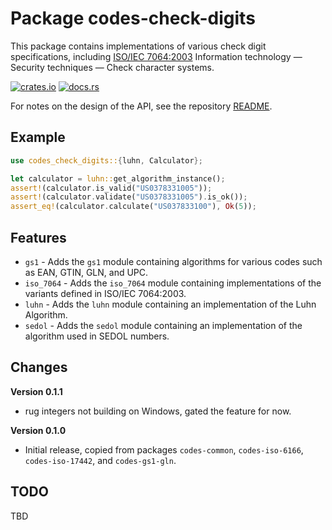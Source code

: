 # Package codes-check-digits

This package contains implementations of various check digit specifications,
including [ISO/IEC 7064:2003](https://www.iso.org/standard/31531.html)
Information technology — Security techniques — Check character systems.

[![crates.io](https://img.shields.io/crates/v/codes-check-digits.svg)](https://crates.io/crates/codes-check-digits)
[![docs.rs](https://docs.rs/codes-check-digits/badge.svg)](https://docs.rs/codes-check-digits)

For notes on the design of the API, see the repository 
[README](https://github.com/johnstonskj/rust-codes/blob/main/README.md).

## Example

```rust
use codes_check_digits::{luhn, Calculator};

let calculator = luhn::get_algorithm_instance();
assert!(calculator.is_valid("US0378331005"));
assert!(calculator.validate("US0378331005").is_ok());
assert_eq!(calculator.calculate("US037833100"), Ok(5));
```

## Features

* `gs1` - Adds the `gs1` module containing algorithms for various codes such as
  EAN, GTIN, GLN, and UPC.
* `iso_7064` - Adds the `iso_7064` module containing implementations of the
  variants defined in ISO/IEC 7064:2003.
* `luhn` - Adds the `luhn` module containing an implementation of the Luhn Algorithm.
* `sedol` - Adds the `sedol` module containing an implementation of the algorithm
  used in SEDOL numbers.

## Changes

**Version 0.1.1**

* rug integers not building on Windows, gated the feature for now.

**Version 0.1.0**

* Initial release, copied from packages `codes-common`, `codes-iso-6166`,
  `codes-iso-17442`, and `codes-gs1-gln`.

## TODO

TBD
